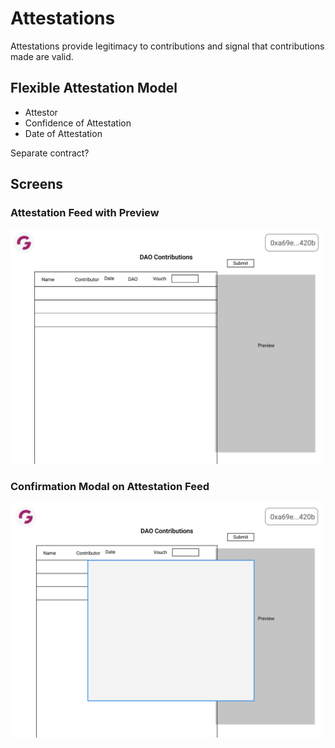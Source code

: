 # Attestations

Attestations provide legitimacy to contributions and signal that contributions made are valid.

## Flexible Attestation Model

- Attestor
- Confidence of Attestation
- Date of Attestation

Separate contract?

## Screens

### Attestation Feed with Preview

<img src="./../../media/attestation_feed_preview.png" alt="" width="500px" />

### Confirmation Modal on Attestation Feed

<img src="./../../media/attestation_confirmation_modal.png" alt="" width="500px" />

